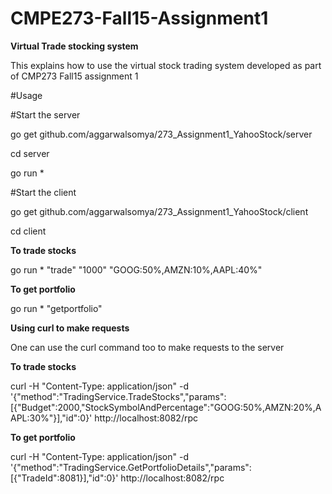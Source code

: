 # CMPE273-Fall15-Assignment1
**Virtual Trade stocking system**

This explains how to use the virtual stock trading system developed as part of CMP273 Fall15 assignment 1

#Usage

#Start the server

go get github.com/aggarwalsomya/273_Assignment1_YahooStock/server

cd server

go run *

#Start the client

go get github.com/aggarwalsomya/273_Assignment1_YahooStock/client

cd client

**To trade stocks**

go run * "trade" "1000" "GOOG:50%,AMZN:10%,AAPL:40%"

**To get portfolio**

go run * "getportfolio" <tradeId>


**Using curl to make requests**

One can use the curl command too to make requests to the server

**To trade stocks**

curl  -H "Content-Type: application/json"  -d '{"method":"TradingService.TradeStocks","params":[{"Budget":2000,"StockSymbolAndPercentage":"GOOG:50%,AMZN:20%,AAPL:30%"}],"id":0}' http://localhost:8082/rpc


**To get portfolio**

curl  -H "Content-Type: application/json"  -d '{"method":"TradingService.GetPortfolioDetails","params":[{"TradeId":8081}],"id":0}' http://localhost:8082/rpc


